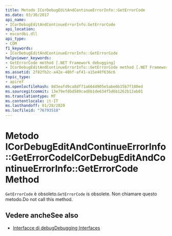 ```yaml
---
title: Metodo ICorDebugEditAndContinueErrorInfo::GetErrorCode
ms.date: 03/30/2017
api_name:
- ICorDebugEditAndContinueErrorInfo.GetErrorCode
api_location:
- mscordbi.dll
api_type:
- COM
f1_keywords:
- ICorDebugEditAndContinueErrorInfo::GetErrorCode
helpviewer_keywords:
- GetErrorCode method [.NET Framework debugging]
- ICorDebugEditAndContinueErrorInfo::GetErrorCode method [.NET Framework debugging]
ms.assetid: 2f82fb2c-a42e-48bf-af41-a15e40f636c6
topic_type:
- apiref
ms.openlocfilehash: 8d3eafd9ca8df71a6644905e5abe6b15b7f180ed
ms.sourcegitcommit: 13e79efdbd589cad6b1de634f5d6b1262b12ab01
ms.translationtype: MT
ms.contentlocale: it-IT
ms.lasthandoff: 01/28/2020
ms.locfileid: "76793518"
---
```

# <a name="icordebugeditandcontinueerrorinfogeterrorcode-method"></a><span data-ttu-id="c96b3-102">Metodo ICorDebugEditAndContinueErrorInfo::GetErrorCode</span><span class="sxs-lookup"><span data-stu-id="c96b3-102">ICorDebugEditAndContinueErrorInfo::GetErrorCode Method</span></span>
<span data-ttu-id="c96b3-103">`GetErrorCode` è obsoleto.</span><span class="sxs-lookup"><span data-stu-id="c96b3-103">`GetErrorCode` is obsolete.</span></span> <span data-ttu-id="c96b3-104">Non chiamare questo metodo.</span><span class="sxs-lookup"><span data-stu-id="c96b3-104">Do not call this method.</span></span>  
  
## <a name="see-also"></a><span data-ttu-id="c96b3-105">Vedere anche</span><span class="sxs-lookup"><span data-stu-id="c96b3-105">See also</span></span>

- [<span data-ttu-id="c96b3-106">Interfacce di debug</span><span class="sxs-lookup"><span data-stu-id="c96b3-106">Debugging Interfaces</span></span>](debugging-interfaces.md)
